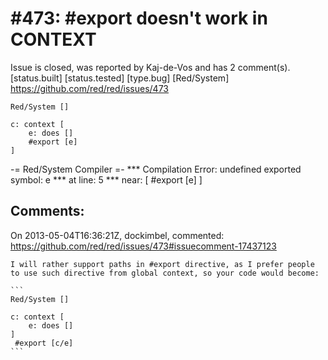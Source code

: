 
#473: #export doesn't work in CONTEXT
================================================================================
Issue is closed, was reported by Kaj-de-Vos and has 2 comment(s).
[status.built] [status.tested] [type.bug] [Red/System]
<https://github.com/red/red/issues/473>

```
Red/System []

c: context [
    e: does []
    #export [e]
]
```

-= Red/System Compiler =- 
**\* Compilation Error: undefined exported symbol: e 
**\* at line: 5 
**\* near: [
    #export [e]
]



Comments:
--------------------------------------------------------------------------------

On 2013-05-04T16:36:21Z, dockimbel, commented:
<https://github.com/red/red/issues/473#issuecomment-17437123>

    I will rather support paths in #export directive, as I prefer people to use such directive from global context, so your code would become:
    
    ```
    Red/System []
    
    c: context [
        e: does []
    ]
     #export [c/e]
    ```

